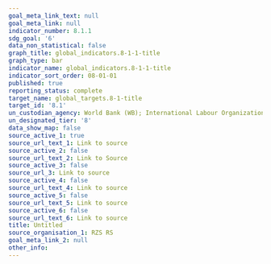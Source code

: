 ```yaml
---
goal_meta_link_text: null
goal_meta_link: null
indicator_number: 8.1.1
sdg_goal: '6'
data_non_statistical: false
graph_title: global_indicators.8-1-1-title
graph_type: bar
indicator_name: global_indicators.8-1-1-title
indicator_sort_order: 08-01-01
published: true
reporting_status: complete
target_name: global_targets.8-1-title
target_id: '8.1'
un_custodian_agency: World Bank (WB); International Labour Organization (ILO)
un_designated_tier: '8'
data_show_map: false
source_active_1: true
source_url_text_1: Link to source
source_active_2: false
source_url_text_2: Link to Source
source_active_3: false
source_url_3: Link to source
source_active_4: false
source_url_text_4: Link to source
source_active_5: false
source_url_text_5: Link to source
source_active_6: false
source_url_text_6: Link to source
title: Untitled
source_organisation_1: RZS RS
goal_meta_link_2: null
other_info: 
---
```

